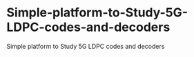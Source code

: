 # Simple-platform-to-Study-5G-LDPC-codes-and-decoders
Simple platform to Study 5G LDPC codes and decoders
